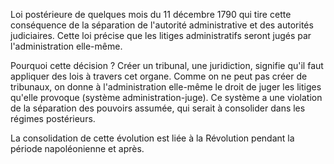 Loi postérieure de quelques mois du 11 décembre 1790 qui tire cette conséquence de la séparation de l'autorité administrative et des autorités judiciaires. Cette loi précise que les litiges administratifs seront jugés par l'administration elle-même.

Pourquoi cette décision ? Créer un tribunal, une juridiction, signifie qu'il faut appliquer des lois à travers cet organe. Comme on ne peut pas créer de tribunaux, on donne à l'administration elle-même le droit de juger les litiges qu'elle provoque (système administration-juge). Ce système a une violation de la séparation des pouvoirs assumée, qui serait à consolider dans les régimes postérieurs.

La consolidation de cette évolution est liée à la Révolution pendant la période napoléonienne et après.